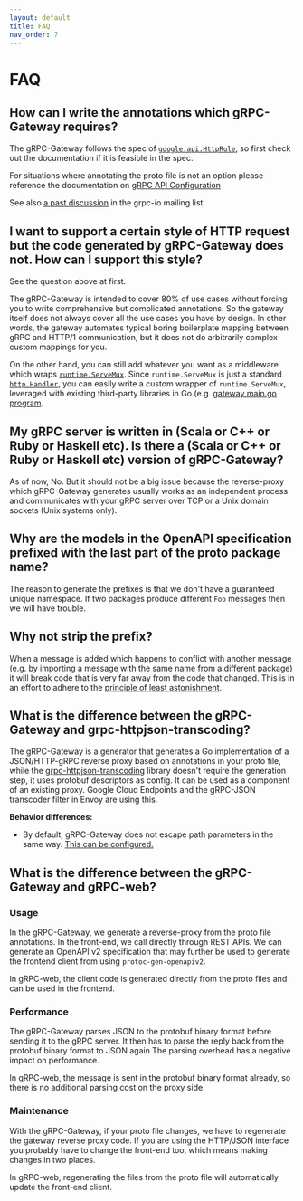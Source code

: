 ```yaml
---
layout: default
title: FAQ
nav_order: 7
---
```


# FAQ

## How can I write the annotations which gRPC-Gateway requires?

The gRPC-Gateway follows the spec of [`google.api.HttpRule`](https://github.com/googleapis/googleapis/blob/master/google/api/http.proto), so first check out the documentation if it is feasible in the spec.

For situations where annotating the proto file is not an option please reference the documentation on [gRPC API Configuration](https://rbaynes.github.io/grpc-gateway/docs/mapping/grpc_api_configuration/)

See also [a past discussion](https://groups.google.com/d/msg/grpc-io/Xqx80hG0D44/VNCDHjeE6pUJ) in the grpc-io mailing list.

## I want to support a certain style of HTTP request but the code generated by gRPC-Gateway does not. How can I support this style?

See the question above at first.

The gRPC-Gateway is intended to cover 80% of use cases without forcing you to write comprehensive but complicated annotations. So the gateway itself does not always cover all the use cases you have by design. In other words, the gateway automates typical boring boilerplate mapping between gRPC and HTTP/1 communication, but it does not do arbitrarily complex custom mappings for you.

On the other hand, you can still add whatever you want as a middleware which wraps
[`runtime.ServeMux`](https://pkg.go.dev/github.com/rbaynes/grpc-gateway/runtime?tab=doc#ServeMux). Since `runtime.ServeMux` is just a standard [`http.Handler`](http://golang.org/pkg/http#Handler), you can easily write a custom wrapper of `runtime.ServeMux`, leveraged with existing third-party libraries in Go (e.g. [gateway main.go program](https://github.com/rbaynes/grpc-gateway/blob/main/examples/internal/gateway/main.go).

## My gRPC server is written in (Scala or C++ or Ruby or Haskell etc). Is there a (Scala or C++ or Ruby or Haskell etc) version of gRPC-Gateway?

As of now, No. But it should not be a big issue because the reverse-proxy which gRPC-Gateway generates usually works as an independent process and communicates with your gRPC server over TCP or a Unix domain sockets (Unix systems only).

## Why are the models in the OpenAPI specification prefixed with the last part of the proto package name?

The reason to generate the prefixes is that we don't have a guaranteed unique namespace. If two packages produce different `Foo` messages then we will have trouble.

## Why not strip the prefix?

When a message is added which happens to conflict with another message (e.g. by importing a message with the same name from a different package) it will break code that is very far away from the code that changed. This is in an effort to adhere to the [principle of least astonishment](https://en.wikipedia.org/wiki/Principle_of_least_astonishment).

## What is the difference between the gRPC-Gateway and grpc-httpjson-transcoding?

The gRPC-Gateway is a generator that generates a Go implementation of a JSON/HTTP-gRPC reverse proxy based on annotations in your proto file, while the [grpc-httpjson-transcoding](https://github.com/rbaynes/grpc-httpjson-transcoding) library doesn't require the generation step, it uses protobuf descriptors as config. It can be used as a component of an existing proxy. Google Cloud Endpoints and the gRPC-JSON transcoder filter in Envoy are using this.

<!-- TODO(v3): remove this note when default behavior matches Envoy/Cloud Endpoints -->
**Behavior differences:**
- By default, gRPC-Gateway does not escape path parameters in the same way. [This can be configured.](../mapping/customizing_your_gateway.md#Controlling-path-parameter-unescaping)

## What is the difference between the gRPC-Gateway and gRPC-web?

### Usage

In the gRPC-Gateway, we generate a reverse-proxy from the proto file annotations. In the front-end, we call directly through REST APIs. We can generate an OpenAPI v2 specification that may further be used to generate the frontend client from using `protoc-gen-openapiv2`.

In gRPC-web, the client code is generated directly from the proto files and can be used in the frontend.

### Performance

The gRPC-Gateway parses JSON to the protobuf binary format before sending it to the gRPC server. It then has to parse the reply back from the protobuf binary format to JSON again The parsing overhead has a negative impact on performance.

In gRPC-web, the message is sent in the protobuf binary format already, so there is no additional parsing cost on the proxy side.

### Maintenance

With the gRPC-Gateway, if your proto file changes, we have to regenerate the gateway reverse proxy code. If you are using the HTTP/JSON interface you probably have to change the front-end too, which means making changes in two places.

In gRPC-web, regenerating the files from the proto file will automatically update the front-end client.
